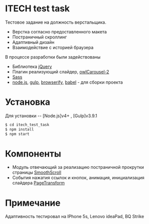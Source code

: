 # ITECH test task

Тестовое задание на должность верстальщика.

  - Верстка согласно предоставленного макета
  - Постраничный скроллинг 
  - Адаптивный дизайн
  - Взаимодействие с историей браузера

В процессе разработки были задействованы
  - Библиотека [jQuery](https://jquery.com/)
  - Плагин реализующий слайдер, [owlCarousel-2](https://owlcarousel2.github.io/OwlCarousel2/)
  - [Sass](http://sass-lang.com/)
  - [node.js](https://nodejs.org/), [gulp](https://gulpjs.com/), [browserify](http://browserify.org/), [babel](https://babeljs.io/) - для сборки проекта
# Установка
Для установки -- [Node.js]v4+ , [Gulp]v3.9.1

```sh
$ cd itech_test_task
$ npm install 
$ npm start 
```
# Компоненты

  - Модуль отвечающий за реализацию постраничной прокрутки страницы [SmoothScroll](https://github.com/rus323232/itech_test_task/blob/master/src/js/modules/SmoothScroll.js) 
  - События нажатия ссылок и кнопок, анимация, инициализация слайдера [PageTransform](https://github.com/rus323232/itech_test_task/blob/master/src/js/modules/PageTransform.js)

# Примечание

Адаптивность тестировал на IPhone 5s, Lenovo ideaPad, BQ Strike
